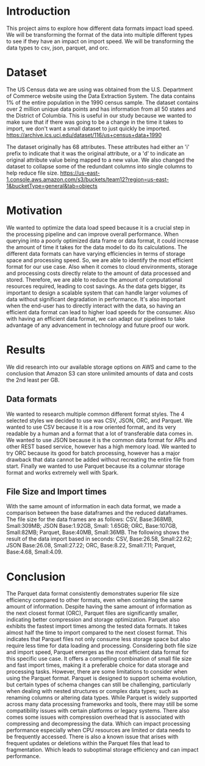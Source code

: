 
# Introduction
This project aims to explore how different data formats impact load speed. We will be transforming the format of the data into multiple different types to see if they have an impact on import speed. We will be transforming the data types to csv, json, parquet, and orc.

# Dataset
The US Census data we are using was obtained from the U.S. Department of Commerce website using the Data Extraction System. The data contains 1% of the entire population in the 1990 census sample. The dataset contains over 2 million unique data points and has information from all 50 states and the District of Columbia. This is useful in our study because we wanted to make sure that if there was going to be a change in the time it takes to import, we don't want a small dataset to just quickly be imported. 
https://archive.ics.uci.edu/dataset/116/us+census+data+1990

The dataset originally has 68 attributes. These attributes had either an 'i' prefix to indicate that it was the original attribute, or a 'd' to indicate an original attribute value being mapped to a new value.
We also changed the dataset to collapse some of the redundant columns into single columns to help reduce file size.
https://us-east-1.console.aws.amazon.com/s3/buckets/team12?region=us-east-1&bucketType=general&tab=objects

# Motivation
We wanted to optimize the data load speed because it is a crucial step in the processing pipeline and can improve overall performance. When querying into a poorly optimized data frame or data format, it could increase the amount of time it takes for the data model to do its calculations. The different data formats can have varying efficiencies in terms of storage space and processing speed. So, we are able to identify the most efficient format for our use case. Also when it comes to cloud environments, storage and processing costs directly relate to the amount of data processed and stored. Therefore, we are able to reduce the amount of computational resources required, leading to cost savings. As the data gets bigger, its important to design a scalable system that can handle larger volumes of data without significant degradation in performance. It's also important when the end-user has to directly interact with the data, so having an efficient data format can lead to higher load speeds for the consumer. Also with having an efficient data format, we can adapt our pipelines to take advantage of any advancement in technology and future proof our work.

# Results
We did research into our available storage options on AWS and came to the conclusion that Amazon S3 can store unlimited amounts of data and costs the 2nd least per GB.
## Data formats
We wanted to research multiple common different format styles. The 4 selected styles we decided to use was CSV, JSON, ORC, and Parquet. We wanted to use CSV because it is a row oriented format, and its very readable by a human and a format that a lot of transferable data comes in. We wanted to use JSON because it is the common data format for APIs and other REST based service, however has a high memory load. We wanted to try ORC because its good for batch processing, however has a major drawback that data cannot be added without recreating the entire file from start. Finally we wanted to use Parquet because its a columnar storage format and works extremely well with Spark.
## File Size and Import times
With the same amount of information in each data format, we made a comparison between the base dataframes and the reduced dataframes. The file size for the data frames are as follows: CSV, Base:368MB, Small:309MB; JSON Base:1.92GB, Small: 1.65GB; ORC, Base:107GB, Small:82MB; Parquet, Base:40MB, Small:36MB. 
The following shows the result of the data import based in seconds:  CSV, Base:26.58, Small:22.62; JSON Base:26.08, Small:27.22; ORC, Base:8.22, Small:7.11; Parquet, Base:4.68, Small:4.09.

# Conclusion
The Parquet data format consistently demonstrates superior file size efficiency compared to other formats, even when containing the same amount of information. Despite having the same amount of information as the next closest format (ORC), Parquet files are significantly smaller, indicating better compression and storage optimization.  Parquet also exhibits the fastest import times among the tested data formats. It takes almost half the time to import compared to the next closest format. This indicates that Parquet files not only consume less storage space but also require less time for data loading and processing. Considering both file size and import speed, Parquet emerges as the most efficient data format for this specific use case. It offers a compelling combination of small file size and fast import times, making it a preferable choice for data storage and processing tasks.
However, there are some limitations to consider when using the Parquet format. Parquet is designed to support schema evolution, but certain types of schema changes can still be challenging, particularly when dealing with nested structures or complex data types; such as renaming columns or altering data types. While Parquet is widely supported across many data processing frameworks and tools, there may still be some compatibility issues with certain platforms or legacy systems. There also comes some issues with compression overhead that is associated with compressing and decompressing the data. Which can impact processing performance especially when CPU resources are limited or data needs to be frequently accessed. There is also a known issue that arises with frequent updates or deletions within the Parquet files that lead to fragmentation. Which leads to suboptimal storage efficiency and can impact performance.

